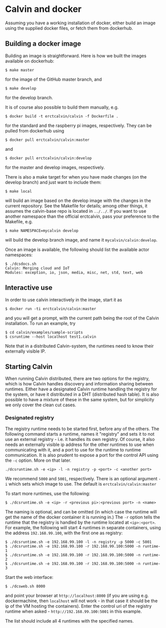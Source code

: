 # Calvin and docker #

Assuming you have a working installation of docker, either build an image using the
supplied docker files, or fetch them from dockerhub.

## Building a docker image ##

Building an image is straightforward. Here is how we built the images available on
dockerhub:

    $ make master

for the image of the GitHub master branch, and 

    $ make develop

for the develop branch.

It is of course also possible to build them manually, e.g.

    $ docker build -t erctcalvin/calvin -f Dockerfile .

for the standard and the raspberry pi images, respectively. They can be pulled from dockerhub using

    $ docker pull erctcalvin/calvin:master

and

    $ docker pull erctcalvin/calvin:develop

for the master and develop images, respectively.

There is also a make target for when you have made changes (on the develop branch) and just want to
include them:

    $ make local

will build an image based on the develop image with the changes in the current repository. See the Makefile for details; among other things, it assumes the calvin-base repo is located in `../../`. If you want to use another namespace than the official erctcalvin, pass your preference to the Makefile, e.g.

    $ make NAMESPACE=mycalvin develop

will build the develop branch image, and name it `mycalvin/calvin:develop`.

Once an image is available, the following should list the available actor namespaces:

    $ ./dcsdocs.sh
    Calvin: Merging cloud and IoT
    Modules: exception, io, json, media, misc, net, std, text, web

## Interactive use ##

In order to use calvin interactively in the image, start it as

    $ docker run -ti erctcalvin/calvin:master
	
and you will get a prompt, with the current path being the root of the Calvin installation. To run an example, try

    $ cd calvin/examples/sample-scripts
	$ csruntime --host localhost test1.calvin

Note that in a distributed Calvin-system, the runtimes need to know their externally visible IP. 

## Starting Calvin ##

When running Calvin distributed, there are two options for the registry, which is how Calvin handles discovery and information sharing between runtimes. Either have a designated Calvin runtime handling the registry for the system, or have it distributed in a DHT (distributed hash table). It is also possible to have a mixture of these in the same system, but for simplicity we only cover the clean cut cases.

### Designated registry

The registry runtime needs to be started first, before any of the others. The following command starts a runtime, names it "registry" and sets it to not use an external registry - i.e. it handles its own registry. Of course, it also needs an externally visible ip address for the other runtimes to use when communicating with it, and a port to use for the runtime to runtime communication. It is also prudent to expose a port for the control API using the `-c` option. More on that later.

    ./dcsruntime.sh -e <ip> -l -n registry -p <port> -c <another port>

We recommend `5000` and `5001`, respectively. There is an optional argument `-i` which sets which image to use. The default is `erctcalvin/calvin:master`
	
To start more runtimes, use the following:

    $ ./dcsruntime.sh -e <ip> -r <previous pi>:<previous port> -n <name>
	
The naming is optional, and can be omitted (in which case the runtime will get the name of the docker container it is running in.) The `-r` option tells the runtime that the registry is handled by the runtime located at `<ip>:<port>`. For example, the following will start 4 runtimes in separate containers, using the address `192.168.99.100`, with the first one as registry:

    $ ./dcsruntime.sh -e 192.168.99.100 -l -n registry -p 5000 -c 5001
	$ ./dcsruntime.sh -e 192.168.99.100 -r 192.168.99.100:5000 -n runtime-1
	$ ./dcsruntime.sh -e 192.168.99.100 -r 192.168.99.100:5000 -n runtime-2
	$ ./dcsruntime.sh -e 192.168.99.100 -r 192.168.99.100:5000 -n runtime-3


Start the web interface:

    $ ./dcsweb.sh 8000
	
and point your browser at `http://localhost:8000` (if you are using e.g. dockermachine, then `localhost` will not work - in that case it should be the ip of the VM hosting the containers). Enter the control uri of the registry runtime when asked - `http://192.168.99.100:5001` in this example.

The list should include all 4 runtimes with the specified names.

